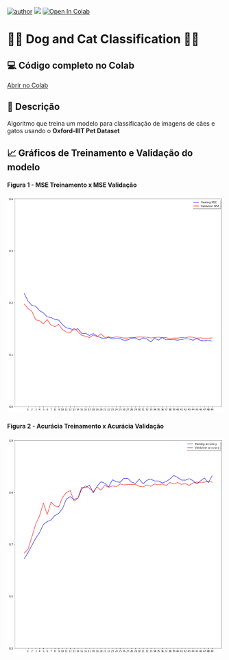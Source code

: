 [![author](https://img.shields.io/badge/Autor-Leonardo_Duarte-red.svg)](https://www.linkedin.com/in/leonardo-sales-duarte/) [![](https://img.shields.io/badge/python-3.7+-blue.svg)](https://www.python.org/downloads/release/python-3712/) [![Open In Colab](https://colab.research.google.com/assets/colab-badge.svg)](https://colab.research.google.com/drive/1o3aOj2U59oey3KKT9nacyoFoHTI4tLjV?usp=sharing)

# 🐶🐱 Dog and Cat Classification 🐶🐱

## 💻 Código completo no Colab

[Abrir no Colab](https://colab.research.google.com/drive/1H5VC3OMgPVSrZcWJ1ZHbrrNjtDCjuN6P?usp=sharing)

## 📝 Descrição

Algoritmo que treina um modelo para classificação de imagens de cães e gatos usando o **Oxford-IIIT Pet Dataset**

## 📈 Gráficos de Treinamento e Validação do modelo

#### Figura 1 - MSE Treinamento x MSE Validação
![Image](plots/mse.png)

#### Figura 2 - Acurácia Treinamento x Acurácia Validação
![Image](plots/acc.png)




